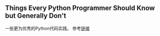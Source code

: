 
## Things Every Python Programmer Should Know but Generally Don't

一些更为优秀的Python代码实践。
参考[链接](https://zhehaomao.com/blog/2011/07/27/python-programming.html)